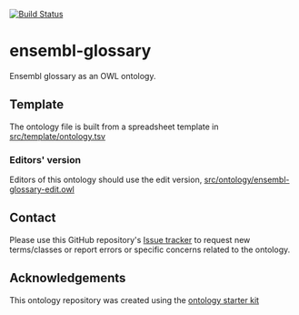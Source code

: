 [![Build Status](https://travis-ci.org/simonjupp/ensembl-glossary.svg?branch=master)](https://travis-ci.org/simonjupp/ensembl-glossary)

# ensembl-glossary

Ensembl glossary as an OWL ontology. 

## Template

The ontology file is built from a spreadsheet template in [src/template/ontology.tsv](src/template/ontology.tsv)


### Editors' version

Editors of this ontology should use the edit version, [src/ontology/ensembl-glossary-edit.owl](src/ontology/ensembl-glossary-edit.owl)

## Contact

Please use this GitHub repository's [Issue tracker](https://github.com/simonjupp/ensembl-glossary/issues) to request new terms/classes or report errors or specific concerns related to the ontology.

## Acknowledgements

This ontology repository was created using the [ontology starter kit](https://github.com/INCATools/ontology-starter-kit)

